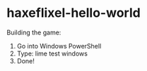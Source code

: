 # haxeflixel-hello-world

Building the game:

1. Go into Windows PowerShell
2. Type: lime test windows
3. Done!
